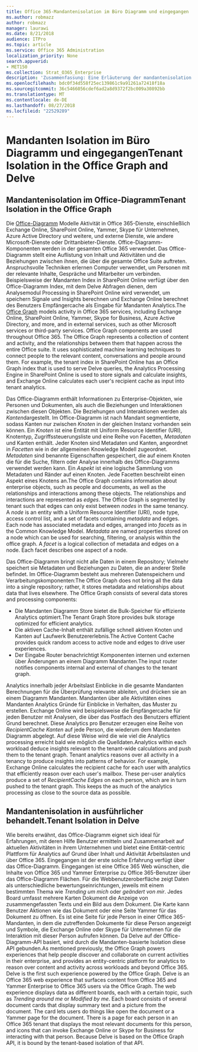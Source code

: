 ```yaml
---
title: Office 365-Mandantenisolation im Büro Diagramm und eingegangen
ms.author: robmazz
author: robmazz
manager: laurawi
ms.date: 8/21/2018
audience: ITPro
ms.topic: article
ms.service: Office 365 Administration
localization_priority: None
search.appverid:
- MET150
ms.collection: Strat_O365_Enterprise
description: 'Zusammenfassung: Eine Erläuterung der mandantenisolation in das Office-Diagramm und Delve.'
ms.openlocfilehash: bdc0f34d558f25ec139861c9a91261a72418f18a
ms.sourcegitcommit: 36c5466056cdef6ad2a8d9372f2bc009a30892bb
ms.translationtype: MT
ms.contentlocale: de-DE
ms.lasthandoff: 08/27/2018
ms.locfileid: "22529289"
---
```

# <a name="tenant-isolation-in-the-office-graph-and-delve"></a><span data-ttu-id="fc368-103">Mandanten Isolation im Büro Diagramm und eingegangen</span><span class="sxs-lookup"><span data-stu-id="fc368-103">Tenant Isolation in the Office Graph and Delve</span></span>

## <a name="tenant-isolation-in-the-office-graph"></a><span data-ttu-id="fc368-104">Mandantenisolation im Office-Diagramm</span><span class="sxs-lookup"><span data-stu-id="fc368-104">Tenant Isolation in the Office Graph</span></span>
<span data-ttu-id="fc368-p101">Die [Office-Diagramm](https://dev.office.com/officegraph) Modelle Aktivität in Office 365-Dienste, einschließlich Exchange Online, SharePoint Online, Yammer, Skype für Unternehmen, Azure Active Directory und weitere, und externe Dienste, wie andere Microsoft-Dienste oder Drittanbieter-Dienste. Office-Diagramm-Komponenten werden in der gesamten Office 365 verwendet. Das Office-Diagramm stellt eine Auflistung von Inhalt und Aktivitäten und die Beziehungen zwischen ihnen, die über die gesamte Office Suite auftreten. Anspruchsvolle Techniken erlernen Computer verwendet, um Personen mit der relevante Inhalte, Gespräche und Mitarbeiter um verbinden. Beispielsweise der Mandanten Index in SharePoint Online verfügt über den Office-Diagramm Index, mit dem Delve Abfragen dienen, dem Analysemodul Processing in SharePoint Online wird verwendet, um speichern Signale und Insights berechnen und Exchange Online berechnet des Benutzers Empfängercache als Eingabe für Mandanten Analytics.</span><span class="sxs-lookup"><span data-stu-id="fc368-p101">The [Office Graph](https://dev.office.com/officegraph) models activity in Office 365 services, including Exchange Online, SharePoint Online, Yammer, Skype for Business, Azure Active Directory, and more, and in external services, such as other Microsoft services or third-party services. Office Graph components are used throughout Office 365. The Office Graph represents a collection of content and activity, and the relationships between them that happen across the entire Office suite. It uses sophisticated machine learning techniques to connect people to the relevant content, conversations and people around them. For example, the tenant index in SharePoint Online has an Office Graph index that is used to serve Delve queries, the Analytics Processing Engine in SharePoint Online is used to store signals and calculate insights, and Exchange Online calculates each user's recipient cache as input into tenant analytics.</span></span>

<span data-ttu-id="fc368-p102">Das Office-Diagramm enthält Informationen zu Enterprise-Objekten, wie Personen und Dokumenten, als auch die Beziehungen und Interaktionen zwischen diesen Objekten. Die Beziehungen und Interaktionen werden als *Kanten*dargestellt. Im Office-Diagramm ist nach Mandant segmentierte, sodass Kanten nur zwischen *Knoten* in der gleichen Instanz vorhanden sein können. Ein *Knoten* ist eine Entität mit Uniform Resource Identifier (URI), Knotentyp, Zugriffssteuerungsliste und eine Reihe von Facetten, *Metadaten* und Kanten enthält. Jeder Knoten sind Metadaten und Kanten, angeordnet in *Facetten* wie in der allgemeinen Knowledge Modell zugeordnet. *Metadaten* sind benannte Eigenschaften gespeichert, die auf einem Knoten die für die Suche, filtern oder Analyse innerhalb des Office-Diagramms verwendet werden kann. Ein *Aspekt* ist eine logische Sammlung von Metadaten und Ränder auf einen Knoten. Jede Facetten beschreibt einen Aspekt eines Knotens an.</span><span class="sxs-lookup"><span data-stu-id="fc368-p102">The Office Graph contains information about enterprise objects, such as people and documents, as well as the relationships and interactions among these objects. The relationships and interactions are represented as *edges*. The Office Graph is segmented by tenant such that edges can only exist between *nodes* in the same tenancy. A *node* is an entity with a Uniform Resource Identifier (URI), node type, access control list, and a set of facets containing *metadata* and edges. Each node has associated metadata and edges, arranged into *facets* as in the Common Knowledge Model. *Metadata* are named properties stored on a node which can be used for searching, filtering, or analysis within the office graph. A *facet* is a logical collection of metadata and edges on a node. Each facet describes one aspect of a node.</span></span> 

<span data-ttu-id="fc368-p103">Das Office-Diagramm bringt nicht alle Daten in einem Repository; Vielmehr speichert sie Metadaten und Beziehungen zu Daten, die an anderer Stelle befindet. Im Office-Diagramm besteht aus mehreren Datenspeichern und Verarbeitungskomponenten:</span><span class="sxs-lookup"><span data-stu-id="fc368-p103">The Office Graph does not bring all the data into a single repository; rather, it stores metadata and relationships about data that lives elsewhere. The Office Graph consists of several data stores and processing components:</span></span>
- <span data-ttu-id="fc368-120">Die Mandanten Diagramm Store bietet die Bulk-Speicher für effiziente Analytics optimiert.</span><span class="sxs-lookup"><span data-stu-id="fc368-120">The Tenant Graph Store provides bulk storage optimized for efficient analytics.</span></span>
- <span data-ttu-id="fc368-121">Die aktiven Cache-Inhalt enthält zufällige schnell aktiven Knoten und Kanten auf Laufwerk Benutzererlebnis.</span><span class="sxs-lookup"><span data-stu-id="fc368-121">The Active Content Cache provides quick random access to active node and edges to drive user experiences.</span></span>
- <span data-ttu-id="fc368-122">Der Eingabe Router benachrichtigt Komponenten internen und externen über Änderungen an einem Diagramm Mandanten.</span><span class="sxs-lookup"><span data-stu-id="fc368-122">The input router notifies components internal and external of changes to the tenant graph.</span></span>

<span data-ttu-id="fc368-p104">Analytics innerhalb jeder Arbeitslast Einblicke in die gesamte Mandanten Berechnungen für die Überprüfung relevante ableiten, und drücken sie an einem Diagramm Mandanten. Mandanten über alle Aktivitäten eines Mandanten Analytics Gründe für Einblicke in Verhalten, das Muster zu erstellen. Exchange Online wird beispielsweise die Empfängercache für jeden Benutzer mit Analysen, die über das Postfach des Benutzers effizient Grund berechnet. Diese Analytics pro Benutzer erzeugen eine Reihe von *RecipientCache Kanten* auf jede Person, die wiederum dem Mandanten Diagramm abgelegt. Auf diese Weise wird die wie viel die Analytics processing erreicht bald wie möglich die Quelldaten.</span><span class="sxs-lookup"><span data-stu-id="fc368-p104">Analytics within each workload deduce insights relevant to the tenant-wide calculations and push them to the tenant graph. Tenant analytics reasons over all activity in a tenancy to produce insights into patterns of behavior. For example, Exchange Online calculates the recipient cache for each user with analytics that efficiently reason over each user's mailbox. These per-user analytics produce a set of *RecipientCache Edges* on each person, which are in turn pushed to the tenant graph. This keeps the as much of the analytics processing as close to the source data as possible.</span></span>

## <a name="tenant-isolation-in-delve"></a><span data-ttu-id="fc368-128">Mandantenisolation in ausführlicher behandelt.</span><span class="sxs-lookup"><span data-stu-id="fc368-128">Tenant Isolation in Delve</span></span>
<span data-ttu-id="fc368-p105">Wie bereits erwähnt, das Office-Diagramm eignet sich ideal für Erfahrungen, mit deren Hilfe Benutzer ermitteln und Zusammenarbeit auf aktuellen Aktivitäten in ihrem Unternehmen und bietet eine Entität-centric Plattform für Analytics auf Grund über Inhalt und Aktivität Arbeitslasten und über Office 365. Eingegangen ist der erste solche Erfahrung verfügt über das Office-Diagramm. Eingegangen ist eine Office 365 Web wünschen, die Inhalte von Office 365 und Yammer Enterprise zu Office 365-Benutzer über das Office-Diagramm Flächen. Für die Webbenutzeroberfläche zeigt Daten als unterschiedliche bewertungseinrichtungen, jeweils mit einem bestimmten Thema wie *Trending um mich* oder *geändert von mir*. Jedes Board umfasst mehrere Karten Dokument die Anzeige von zusammengefassten Texts und ein Bild aus dem Dokument. Die Karte kann Benutzer Aktionen wie das Dokument oder eine Seite Yammer für das Dokument zu öffnen. Es ist eine Seite für jede Person in einer Office 365-Mandanten, in dem die zutreffenden Dokumente für diese Person angezeigt und Symbole, die Exchange Online oder Skype für Unternehmen für die Interaktion mit dieser Person aufrufen können. Da Delve auf der Office-Diagramm-API basiert, wird durch die Mandanten-basierte Isolation diese API gebunden.</span><span class="sxs-lookup"><span data-stu-id="fc368-p105">As mentioned previously, the Office Graph powers experiences that help people discover and collaborate on current activities in their enterprise, and provides an entity-centric platform for analytics to reason over content and activity across workloads and beyond Office 365. Delve is the first such experience powered by the Office Graph. Delve is an Office 365 web experience that surfaces content from Office 365 and Yammer Enterprise to Office 365 users via the Office Graph. The web experience displays data as different boards, each with a certain topic, such as *Trending around me* or *Modified by me*. Each board consists of several document cards that display summary text and a picture from the document. The card lets users do things like open the document or a Yammer page for the document. There is a page for each person in an Office 365 tenant that displays the most relevant documents for this person, and icons that can invoke Exchange Online or Skype for Business for interacting with that person. Because Delve is based on the Office Graph API, it is bound by the tenant-based isolation of that API.</span></span>